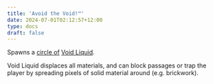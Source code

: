 ```yaml
---
title: 'Avoid the Void!™️'
date: 2024-07-01T02:12:57+12:00
type: docs
draft: false
---
```


Spawns a [circle of](https://noita.wiki.gg/wiki/Circle_of_%28Material%29) [Void Liquid](https://noita.wiki.gg/wiki/Void_Liquid).

Void Liquid displaces all materials, and can block passages or trap the player by spreading pixels of solid material around (e.g. brickwork).
